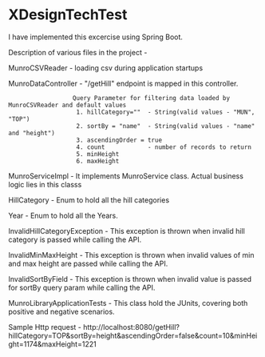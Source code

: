 # XDesignTechTest

I have implemented this excercise using Spring Boot.

Description of various files in the project -

MunroCSVReader -      loading csv during application startups

MunroDataController - "/getHill" endpoint is mapped in this controller.

                      Query Parameter for filtering data loaded by MunroCSVReader and default values 
                       1. hillCategory=""  - String(valid values - "MUN", "TOP")
                       2. sortBy = "name"  - String(valid values - "name" and "height")
                       3. ascendingOrder = true
                       4. count            - number of records to return
                       5. minHeight
                       6. maxHeight                     

MunroServiceImpl -    It implements MunroService class. Actual business logic lies in this classs

HillCategory -        Enum to hold all the hill categories

Year -                Enum to hold all the Years.

InvalidHillCategoryException - This exception is thrown when invalid hill category is passed while calling the API.

InvalidMinMaxHeight -          This exception is thrown when invalid values of min and max height are passed while calling the API.

InvalidSortByField -           This exception is thrown when invalid value is passed for sortBy query param while calling the API.

MunroLibraryApplicationTests - This class hold the JUnits, covering both positive and negative scenarios.

Sample Http request - http://localhost:8080/getHill?hillCategory=TOP&sortBy=height&ascendingOrder=false&count=10&minHeight=1174&maxHeight=1221
